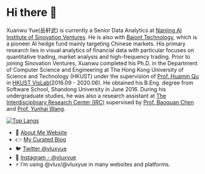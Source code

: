# Hi there 👋 
Xuanwu Yue(岳轩武) is currently a Senior Data Analytics at [Nanjing AI Institute of Sinovation Ventures](https://chuangxin.com/). He is also with [Baiont Technology](http://baiont.ai), which is a pioneer AI hedge fund mainly targeting Chinese markets. His primary research lies in visual analytics of financial data with particular focuses on quantitative trading, market analysis and high-frequency trading. Prior to joining Sinovation Ventures, Xuanwu completed his Ph.D. in the Department of Computer Science and Engineering at The Hong Kong University of Science and Technology (HKUST) under the supervision of [Prof. Huamin Qu](http://www.huamin.org/) in [HKUST VisLab](http://vis.cse.ust.hk/)(2016.09 - 2020.06). He obtained his B.Eng. degree from Software School, Shandong University in June 2016. During his undergraduate studies, he was also a research assistant at [The Interdisciplinary Research Center (IRC)](http://irc.cs.sdu.edu.cn/) supervised by [Prof. Baoquan Chen](https://cfcs.pku.edu.cn/baoquan/) and [Prof. Yunhai Wang](http://www.yunhaiwang.net/).

[![Top Langs](https://github-readme-stats.vercel.app/api/top-langs/?username=vlux&layout=compact&theme=dracula)](https://github.com/anuraghazra/github-readme-stats)

- 🔭 [About Me Website](https://yxw.is/)
- 👉 [My Curated Blog](https://yuexuanwu.com/)
- 🐦 [Twitter @vluxyue](https://twitter.com/vluxyue/)
- 📱 [Instagram - @vluxyue](https://www.instagram.com/vluxyue/)
- ⚡ I’m using @vlux/@vluxyue in many websites and platforms.

<!--
**vlux/vlux** is a ✨ _special_ ✨ repository because its `README.md` (this file) appears on your GitHub profile.

Here are some ideas to get you started:

- 🔭 I’m currently working on ...
- 🌱 I’m currently learning ...
- 👯 I’m looking to collaborate on ...
- 🤔 I’m looking for help with ...
- 💬 Ask me about ...
- 📫 How to reach me: ...
- 😄 Pronouns: ...
- ⚡ Fun fact: ...
-->
